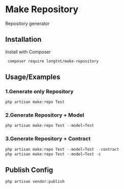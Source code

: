 
# Make Repository
Repository generator


## Installation

Install with Composer

```bash
 composer require longtnt/make-repository
```
    
## Usage/Examples

### 1.Generate only Repository
```php
php artisan make:repo Test
```
### 2.Generate Repository + Model
```php
php artisan make:repo Test --model=Test
```
### 3.Generate Repository + Contract
```php
php artisan make:repo Test --model=Test --contract
php artisan make:repo Test --model=Test -c
```



## Publish Config

```php
php artisan vendor:publish
```

